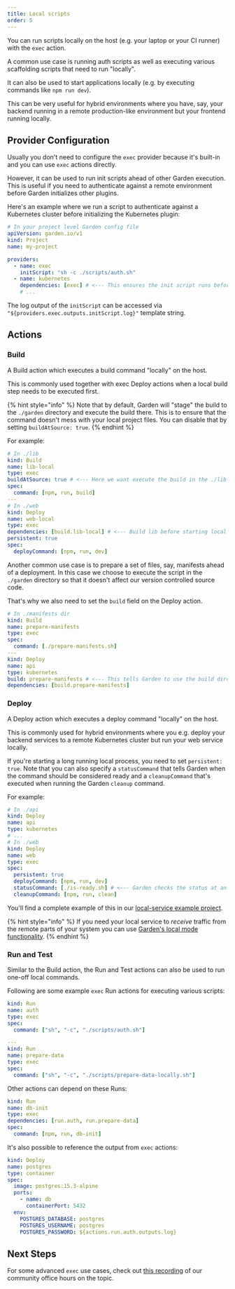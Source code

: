 ```yaml
---
title: Local scripts
order: 5
---
```


You can run scripts locally on the host (e.g. your laptop or your CI runner) with the `exec` action.

A common use case is running auth scripts as well as executing various scaffolding scripts that need to run "locally".

It can also be used to start applications locally (e.g. by executing commands like `npm run dev`).

This can be very useful for hybrid environments where you have, say, your backend running in a remote production-like
environment but your frontend running locally.

## Provider Configuration

Usually you don't need to configure the `exec` provider because it's built-in and you can use `exec` actions directly.

However, it can be used to run init scripts ahead of other Garden execution. This is useful if you need to authenticate against a remote environment before Garden initializes other plugins.

Here's an example where we run a script to authenticate against a Kubernetes cluster before initializing the Kubernetes plugin:

```yaml
# In your project level Garden config file
apiVersion: garden.io/v1
kind: Project
name: my-project

providers:
  - name: exec
    initScript: "sh -c ./scripts/auth.sh"
  - name: kubernetes
    dependencies: [exec] # <--- This ensures the init script runs before the K8s plugin is initialized.
    # ...
```

The log output of the `initScript` can be accessed via `"${providers.exec.outputs.initScript.log}"` template string.

## Actions

### Build

A Build action which executes a build command "locally" on the host.

This is commonly used together with exec Deploy actions when a local build step needs to be executed first.

{% hint style="info" %}
Note that by default, Garden will "stage" the build to the `./garden` directory and execute the
build there. This is to ensure that the command doesn't mess with your local project
files. You can disable that by setting `buildAtSource: true`.
{% endhint %}

For example:

```yaml
# In ./lib
kind: Build
name: lib-local
type: exec
buildAtSource: true # <--- Here we want execute the build in the ./lib dir directly
spec:
  command: [npm, run, build]
---
# In ./web
kind: Deploy
name: web-local
type: exec
dependencies: [build.lib-local] # <--- Build lib before starting local dev server
persistent: true
spec:
  deployCommand: [npm, run, dev]
```

Another common use case is to prepare a set of files, say, manifests ahead of a deployment. In
this case we choose to execute the script in the `./garden` directory so that it doesn't affect
our version controlled source code.

That's why we also need to set the `build` field on the Deploy action.

```yaml
# In ./manifests dir
kind: Build
name: prepare-manifests
type: exec
spec:
  command: [./prepare-manifests.sh]
---
kind: Deploy
name: api
type: kubernetes
build: prepare-manifests # <--- This tells Garden to use the build directory for the 'prepare-manifests' action as the source for this action.
dependencies: [build.prepare-manifests]
```

### Deploy

A Deploy action which executes a deploy command "locally" on the host.

This is commonly used for hybrid environments where you e.g. deploy your backend services
to a remote Kubernetes cluster but run your web service locally.

If you're starting a long running local process, you need to set `persistent: true`. Note
that you can also specify a `statusCommand` that tells Garden when the command should
be considered ready and a `cleanupCommand` that's executed when running the Garden `cleanup`
command.

For example:

```yaml
# In ./api
kind: Deploy
name: api
type: kubernetes
# ...
# In ./web
kind: Deploy
name: web
type: exec
spec:
  persistent: true
  deployCommand: [npm, run, dev]
  statusCommand: [./is-ready.sh] # <--- Garden checks the status at an interval until the command returns 0 or times out
  cleanupCommand: [npm, run, clean]
```

You'll find a complete example of this in our [local-service example project](../../examples/local-service).

{% hint style="info" %}
If you need your local service to _receive_ traffic from the remote parts of your system
you can use [Garden's local mode functionality](https://docs.garden.io/v/docs-edge-2/guides/running-service-in-local-mode).
{% endhint %}

### Run and Test

Similar to the Build action, the Run and Test actions can also be used to run one-off local commands.

Following are some example `exec` Run actions for executing various scripts:

```yaml
kind: Run
name: auth
type: exec
spec:
  command: ["sh", "-c", "./scripts/auth.sh"]

---
kind: Run
name: prepare-data
type: exec
spec:
  command: ["sh", "-c", "./scripts/prepare-data-locally.sh"]
```

Other actions can depend on these Runs:

```yaml
kind: Run
name: db-init
type: exec
dependencies: [run.auth, run.prepare-data]
spec:
  command: [npm, run, db-init]
```

It's also possible to reference the output from `exec` actions:

```yaml
kind: Deploy
name: postgres
type: container
spec:
  image: postgres:15.3-alpine
  ports:
    - name: db
      containerPort: 5432
  env:
    POSTGRES_DATABASE: postgres
    POSTGRES_USERNAME: postgres
    POSTGRES_PASSWORD: ${actions.run.auth.outputs.log}
```

## Next Steps

For some advanced `exec` use cases, check out [this recording](https://www.youtube.com/watch?v=npE0FWJwcno) of
our community office hours on the topic.
